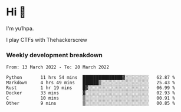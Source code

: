 # Hi 👋

I'm yu1hpa.

I play CTFs with Thehackerscrew

### Weekly development breakdown

<!--START_SECTION:waka-->

```text
From: 13 March 2022 - To: 20 March 2022

Python       11 hrs 54 mins  ███████████████▓░░░░░░░░░   62.87 %
Markdown     4 hrs 49 mins   ██████▒░░░░░░░░░░░░░░░░░░   25.43 %
Rust         1 hr 19 mins    █▓░░░░░░░░░░░░░░░░░░░░░░░   06.99 %
Docker       33 mins         ▓░░░░░░░░░░░░░░░░░░░░░░░░   02.93 %
C            10 mins         ▒░░░░░░░░░░░░░░░░░░░░░░░░   00.91 %
Other        9 mins          ▒░░░░░░░░░░░░░░░░░░░░░░░░   00.85 %
```

<!--END_SECTION:waka-->

